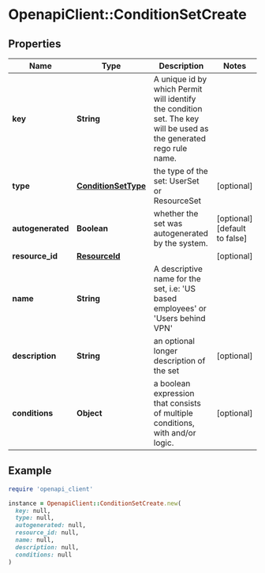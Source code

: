 # OpenapiClient::ConditionSetCreate

## Properties

| Name | Type | Description | Notes |
| ---- | ---- | ----------- | ----- |
| **key** | **String** | A unique id by which Permit will identify the condition set. The key will be used as the generated rego rule name. |  |
| **type** | [**ConditionSetType**](ConditionSetType.md) | the type of the set: UserSet or ResourceSet | [optional] |
| **autogenerated** | **Boolean** | whether the set was autogenerated by the system. | [optional][default to false] |
| **resource_id** | [**ResourceId**](ResourceId.md) |  | [optional] |
| **name** | **String** | A descriptive name for the set, i.e: &#39;US based employees&#39; or &#39;Users behind VPN&#39; |  |
| **description** | **String** | an optional longer description of the set | [optional] |
| **conditions** | **Object** | a boolean expression that consists of multiple conditions, with and/or logic. | [optional] |

## Example

```ruby
require 'openapi_client'

instance = OpenapiClient::ConditionSetCreate.new(
  key: null,
  type: null,
  autogenerated: null,
  resource_id: null,
  name: null,
  description: null,
  conditions: null
)
```

